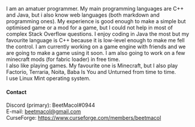 I am an amatuer programmer. 
My main programming languages are C++ and Java, but i also know web languages (both markdown and programming ones). My experience is good enough to make a simple but optimised game or a mod for a game, but I could not help in most of complex Stack Overflow questions.
I enjoy coding in Java the most but my favourite language is C++ because it is low-level enough to make me fell the control.
I am currently working on a game engine with friends and we are going to make a game using it soon. I am also going to work on a few minecraft mods (for fabric loader) in free time.  
I also like playing games. My favourite one is Minecraft, but I also play Factorio, Terraria, Noita, Baba Is You and Unturned from time to time.  
I use Linux Mint operating system.

#### Contact
Discord (primary): BeetMacol#0944  
E-mail: beetmacol@gmail.com  
CurseForge: https://www.curseforge.com/members/beetmacol
